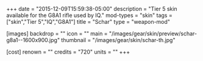 +++
date = "2015-12-09T15:59:38-05:00"
description = "Tier 5 skin available for the G8A1 rifle used by IQ."
mod-types = "skin"
tags = ["skin","Tier 5","IQ","G8A1"]
title = "Schar"
type = "weapon-mod"

[images]
  backdrop = ""
  icon = ""
  main = "/images/gear/skin/preview/schar-g8a1--1600x900.jpg"
  thumbnail = "/images/gear/skin/schar-th.jpg"

[cost]
  renown = ""
  credits = "720"
  units = ""
+++
